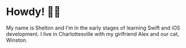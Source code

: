 # Howdy! 👋🏻

My name is Shelton and I'm in the early stages of learning Swift and iOS development. I live in Charlottesville with my girlfriend Alex and our cat, Winston.
